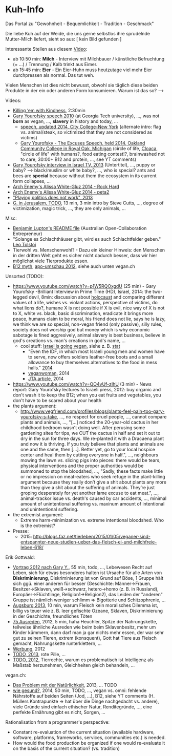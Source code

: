 Kuh-Info
========

Das Portal zu "Gewohnheit - Bequemlichkeit - Tradition - Geschmack"

Die liebe Kuh auf der Weide, die uns gerne selbstlos ihre sprudelnde Mutter-Milch liefert, sieht so aus: [ kein Bild gefunden ]

Interessante Stellen aus diesem [Video](http://veg-tv.info/Easy_vegan):

* ab 10:50 min: **Milch** - Interview mit Milchbauer / künstliche Befruchtung (= ...) / Trennung / Kalb trinkt aus Eimer.
* ab 15:45 min: **Eier** - Ein Eier-Huhn muss heutzutage viel mehr Eier durchpressen als normal. Das tut weh.

Vielen Menschen ist dies nicht bewusst, obwohl sie täglich diese beiden Produkte in der ein oder anderen Form konsumieren.
Warum ist das so? -->


Videos:

* [Killing ‘em with Kindness](https://www.youtube.com/watch?v=Pdjje7s8Jgc), 2:30min
* [Gary Yourofsky speech 2010](https://www.youtube.com/watch?v=U5hGQDLprA8) (at Georgia Tech university), ..., was not **born** as vegan, ..., **slavery** in history and today, ...
    * [speech, updated 2014, City College-New York](https://www.youtube.com/watch?v=_K36Zu0pA4U) (alternate intro: flag vs. animal/steak, so victimized that they are not considered as victims)
    * [Gary Yourofsky - The Excuses Speech, held 2014, Oakland Community College in Royal Oak, Michigan](https://www.youtube.com/watch?v=oHfVajDbyJk) (circle of life, [Cloaca](http://en.wikipedia.org/wiki/Cloaca), "circle of life" with humans?, food eating contest!?, brainwashed not to care, 30:00+ B12 and protein, ..., see YT comments)
* [Gary Yourofsky interview in Israel TV, 2013](https://www.youtube.com/watch?v=H73zgvD5x48) (Untertitel), ..., puppy or baby? --> black/muslim or white baby?, ..., who is special? ants and bees are **special** because without them the ecosystem in its current form collapses, ...
* [Arch Enemy's Alissa White-Gluz 2014 - Rock Hard](https://www.youtube.com/watch?v=bzxtMc8gP74)
* [Arch Enemy's Alissa White-Gluz 2014 - peta2](https://www.youtube.com/watch?v=qFr8W_6a9xo)
* ["Playing politics does not work", 2013](https://www.youtube.com/watch?v=tjc8x5vJRCQ)
* [G. in Jerusalem, TODO](https://www.youtube.com/watch?v=kmZ8mULWSDE), 13 min, 3 min intro by Steve Cutts, ..., degree of victimization, magic trick, ..., they are only animals, ...


Misc:

* [Benjamin Lupton's README file](https://github.com/balupton/plant-vs-animal-products/blob/master/README.md#readme) (Australian Open-Collaboration Entrepreneur)
* "Solange es Schlachthäuser gibt, wird es auch Schlachtfelder geben." [Leo Tolstoi](http://de.wikiquote.org/wiki/Diskussion:Leo_Tolstoi)
* Tierwohl vs. Menschenwohl? - Dazu ein kleiner Hinweis: den Menschen in der dritten Welt geht es sicher nicht dadurch besser, dass wir hier möglichst viele Tierprodukte essen.
* [B12 myth](https://www.google.de/search?q=gary+b12&ie=utf-8&oe=utf-8&gws_rd=cr&ei=iB5VVZuPOoO3UdqwgZgB#q=b12+mythos), [apo-umschau 2012](http://www.apotheken-umschau.de/Ernaehrung/Vegetarier-Mythen-und-was-wirklich-stimmt-185177.html), siehe auch unten vegan.ch


Unsorted (TODO):

* https://www.youtube.com/watch?v=p1W5RQOxgdU (25 min) - Gary Yourofsky -Brilliant Interview in Prime Time (HD), Israel, 2014: the two-legged devil, 8min: discussion about [holocaust](https://de.wikipedia.org/wiki/Holocaust) and comparing different values of a life, wishes vs. violant actions, perspective of victims, do what lions do?, humane X is not possible if X is evil, nice way of X is not to X, white vs. black, basic discrimination, eradicate it brings more peace, humans claim to be moral, his friend does not lie, says he is lazy, we think we are so special, non-vegan friend (only passive), silly rules,  society does not worship god but money which is why economic sabotage is fined aggresively, animal slavery is best business, believe in god's creations vs. man's creations in god's name, ...
    * cool stuff: [Israel is going vegan](https://www.google.de/search?q=holocaust&ie=utf-8&oe=utf-8&gws_rd=cr&ei=MYdWVc-lKIG2Ut61gfAC#q=vegan+israel), siehe z. B. [stat](http://de.statista.com/statistik/daten/studie/261627/umfrage/anteil-von-vegetariern-und-veganern-an-der-bevoelkerung-ausgewaehlter-laender-weltweit/)
        * "Even the IDF, in which most Israeli young men and women have to serve, now offers soldiers leather-free boots and a small allowance to buy themselves alternatives to the food in mess halls." [2014](http://www.timesofisrael.com/israel-the-promised-land-for-vegans/)
        * [veganwoman](http://www.theveganwoman.com/israel-going-first-vegan-nation/), 2014
        * [JTA article](http://www.jta.org/2014/10/15/life-religion/israelis-growing-hungry-for-vegan-diet), 2014
* https://www.youtube.com/watch?v=QO4vUf-zIhU (3 min) - News report: Gary Yourofsky lectures to Israeli press, 2012: buy organic and don't wash it to keep the B12; when you eat fruits and vegetables, you don't have to be scared about your health
* the plants argument:
    * http://www.vegfriend.com/profiles/blogs/plants-feel-pain-too-gary-yourofsky-s-take, ..., no respect for cruel people, ..., cannot compare plants and animals, ..., "[...] noticed the 20-year-old cactus in her childhood bedroom wasn’t doing well. After perusing some gardening sites for tips, we CUT the cactus in half and set it out to dry in the sun for three days. We re-planted it with a Dracaena plant and now it is thriving. If you truly believe that plants and animals are one and the same, then [...]. Better yet, go to your local hospice center and heal them by cutting everyone in half.", ..., neighbours mowing the lawn vs. slicing pigs into pieces: there would be tears, physical interventions and the proper authorities would be summoned to stop the bloodshed, ..., "Sadly, these facts make little or no impression on meat-eaters who seek refuge in the plant-killing argument because they really don’t give a shit about plants any more than they give a shit about the suffering of animals. They’re just groping desperately for yet another lame excuse to eat meat.", ..., animal-trackor issue vs. death's caused by car accidents, ..., minimal amount of unintentional suffering vs. maxinum amount of intentional and unintentional suffering.
* the extremist argument:
    * Extreme harm-minimization vs. extreme intentional bloodshed. Who is the extremist?
* Presse:
    * 2015: http://blogs.faz.net/tierleben/2015/01/05/veganer-sind-entspannter-neue-studien-ueber-das-fleisch-ei-und-milchfreie-leben-618/


Erik Gottwald:

* [Vortrag 2012 nach Gary Y.](https://www.youtube.com/watch?v=gP2zomY9bio), 55 min, todo, ..., Lebewesen Recht auf Leben, sich für etwas besonderes halten ist Ursache für alle Arten von **Diskriminierung**, Diskriminierung ist von Grund auf Böse, 1 Gruppe hält sich ggü. einer anderen für besser (Geschichte: Männer->Frauen, Besitzer->Sklaven, weiß->schwarz, hetero->homo (z. B. in Russland), Europäer->Flüchtlinge, Religion1->Religion2), das Leiden der "anderen" Gruppe ist nämlich weniger schlimm => Bigotterie und Schitzophrenie, ...
* [Augsburg 2013](https://www.youtube.com/watch?v=NdK5lf5PX1Q), 10 min, warum Fleisch kein moralisches Dilemma ist, billig vs teuer wie z. B. leer gefischte Ozeane, Sklaven, Diskriminierung in der Geschichte, freundliches Töten
* [75 Ausreden](https://www.youtube.com/watch?v=LlC8VuGrGkg), 2012, 5 min, haha Heuchler, Spitze der Nahrungskette, teilweise ähnliche Ausreden wie beim beim Sklavenbesitz, mehr um Kinder kümmern, dann darf man ja gar nichts mehr essen, der war sehr gut zu seinen Tieren, extrem (konsquent), Gott hat Tiere aus Fleisch gemacht, Nahrungskette runterklettern, ...
* [Werbung](https://www.youtube.com/watch?v=cpgxSLoziJc), 2012
* [TODO, 2013](https://www.youtube.com/watch?v=smkVWTbPs0A), rote Pille, ...
* [TODO, 2012](https://www.youtube.com/watch?v=bk18QD48eSc&list=UUGfLtQRYOTiudDKOuMuDDMw&index=4), Tierrechte, warum es problematisch ist Intelligenz als Maßstab herzunehmen, Gleichheiten gleich behandeln, ...


vegan.ch:

* [Das Problem mit der Natürlichkeit](http://vegan.ch/2013/09/das-problem-mit-der-natuerlichkeit/), 2013, ... TODO
* [wie gesund?](https://www.youtube.com/watch?v=eeXEoHRbaRU), 2014, 50 min, TODO, ..., vegan vs. omni: fehlende Nährstoffe auf beiden Seiten (Jod, ...), B12, siehe YT comments (H. Müllers Kontrapunkte => hat über die Dinge nachgedacht vs. andere), viele Gründe sind einfach ethischer Natur, Renditegründe, ..., eine perfekte Ernährung gibt es nicht, Sorgen, ...


Rationalisation from a programmer's perspective:

* Constant re-evaluation of the current situation (available hardware, software, platforms, frameworks, services, communities etc.) is needed.
* How would the food production be organized if one would re-evaluate it on the basis of the current situation? (vs. tradition)


